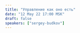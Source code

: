 ```yaml
---
title: "Управление как оно есть"
date: "12 May 22 17:00 MSK"
draft: false
speakers: ["sergey-budkov"]
---
```

